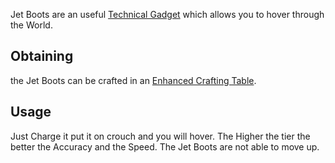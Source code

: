 Jet Boots are an useful [Technical Gadget](https://github.com/TheBusyBiscuit/Slimefun4/wiki/Technical-Gadget) which allows you to hover through the World.

## Obtaining
the Jet Boots can be crafted in an [Enhanced Crafting Table](https://github.com/TheBusyBiscuit/Slimefun4/wiki/Enhanced-Crafting-Table).

## Usage
Just Charge it put it on crouch and you will hover.
The Higher the tier the better the Accuracy and the Speed.
The Jet Boots are not able to move up.
